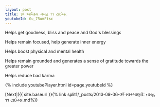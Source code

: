 ```yaml
---
layout: post
title: ૐ અમિથ્ય નમહ ૧૧ ટાઈમ્સ
youtubeId: Gu_7RumFtsc
---
```

 
 
Helps get goodness, bliss and peace and God's blessings
 
Helps remain focused, help generate inner energy 
 
Helps boost physical and mental health 
 
Helps remain grounded and generates a sense of gratitude towards the greater power 
 
Helps reduce bad karma
 
 
 
 


{% include youtubePlayer.html id=page.youtubeId %}
 
[Next]({{ site.baseurl }}{% link  split1/_posts/2013-09-06-ૐ સ્વરભાણવેઃ નમહ ૧૧ ટાઈમ્સ.md%})
 
